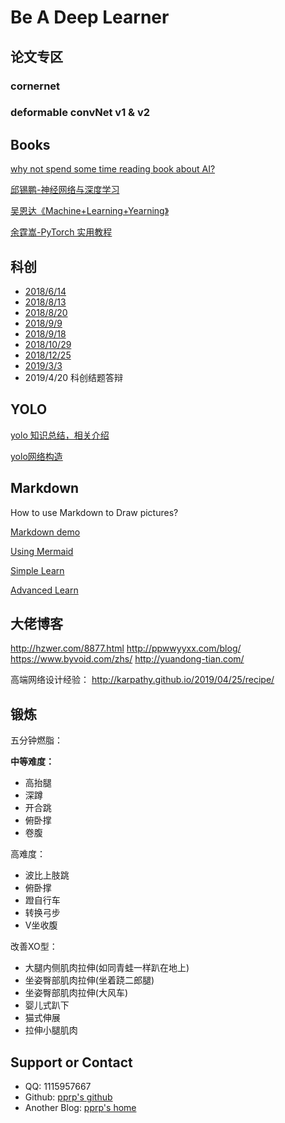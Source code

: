 
# Be A Deep Learner

## 论文专区

### cornernet 

### deformable convNet v1 & v2


## Books

[why not spend some time reading book about AI?](https://leonardoaraujosantos.gitbooks.io/artificial-inteligence/content/chapter1.html)

[邱锡鹏-神经网络与深度学习](./books/邱锡鹏-神经网络与深度学习.pdf)

[吴恩达《Machine+Learning+Yearning》](./books/吴恩达《Machine+Learning+Yearning》.pdf)

[余霆嵩-PyTorch 实用教程](./books/余霆嵩-PyTorch实用教程.pdf)

##  科创

- [2018/6/14](./doc/科创6-14.md)
- [2018/8/13](./doc/科创8-13.md)
- [2018/8/20](./doc/科创8-20md)
- [2018/9/9](./doc/科创9-9.md)
- [2018/9/18](./doc/科创9-18.md)
- [2018/10/29](./doc/科创10-29.md)
- [2018/12/25](./doc/科创12-25.md)
- [2019/3/3](./doc/科创3-3.md)
- 2019/4/20 科创结题答辩

## YOLO

[yolo 知识总结，相关介绍](./yolo.md)

[yolo网络构造](./tricks.md)

## Markdown

How to use Markdown to Draw pictures?

[Markdown demo](./doc/Markdown.html)

[Using Mermaid](https://mermaidjs.github.io/flowchart.html)

[Simple Learn](http://note.youdao.com/iyoudao/?p=2411)

[Advanced Learn](http://note.youdao.com/iyoudao/?p=2445)



## 大佬博客

http://hzwer.com/8877.html
http://ppwwyyxx.com/blog/
https://www.byvoid.com/zhs/
http://yuandong-tian.com/

高端网络设计经验： http://karpathy.github.io/2019/04/25/recipe/

## 锻炼

五分钟燃脂：

**中等难度：**

- 高抬腿
- 深蹲
- 开合跳
- 俯卧撑
- 卷腹

高难度：

- 波比上肢跳
- 俯卧撑
- 蹬自行车
- 转换弓步
- V坐收腹

改善XO型：

- 大腿内侧肌肉拉伸(如同青蛙一样趴在地上)
- 坐姿臀部肌肉拉伸(坐着跷二郎腿)
- 坐姿臀部肌肉拉伸(大风车)
- 婴儿式趴下
- 猫式伸展
- 拉伸小腿肌肉

## Support or Contact

- QQ: 1115957667
- Github: [pprp's github](www.github.com/pprp)
- Another Blog: [pprp's home](https://www.cnblogs.com/pprp)
